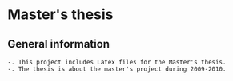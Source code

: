 

# Master's thesis

## General information

	-. This project includes Latex files for the Master's thesis.
	-. The thesis is about the master's project during 2009-2010.